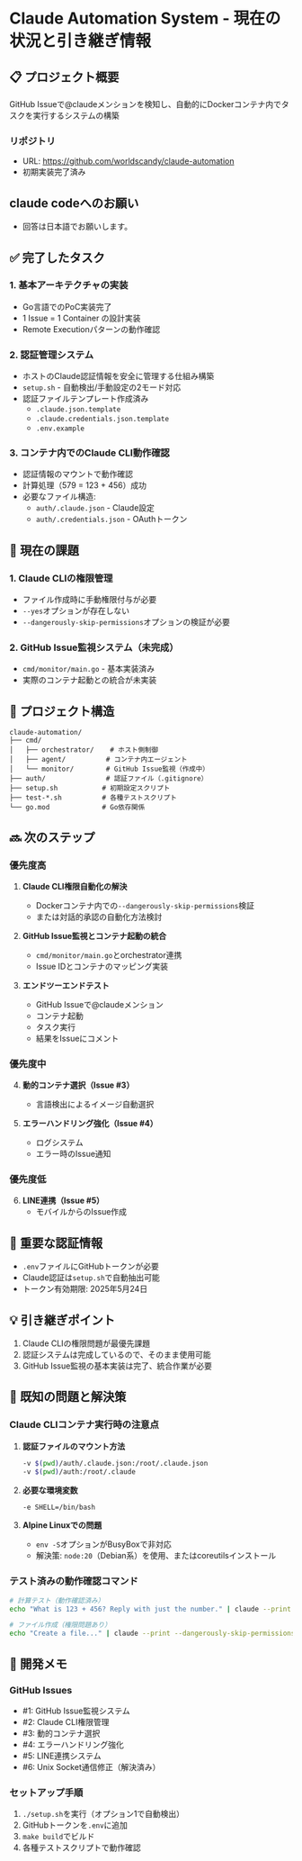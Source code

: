 # Claude Automation System - 現在の状況と引き継ぎ情報

## 📋 プロジェクト概要
GitHub Issueで@claudeメンションを検知し、自動的にDockerコンテナ内でタスクを実行するシステムの構築

### リポジトリ
- URL: https://github.com/worldscandy/claude-automation
- 初期実装完了済み

## claude codeへのお願い
- 回答は日本語でお願いします。

## ✅ 完了したタスク

### 1. **基本アーキテクチャの実装**
- Go言語でのPoC実装完了
- 1 Issue = 1 Container の設計実装
- Remote Executionパターンの動作確認

### 2. **認証管理システム**
- ホストのClaude認証情報を安全に管理する仕組み構築
- `setup.sh` - 自動検出/手動設定の2モード対応
- 認証ファイルテンプレート作成済み
  - `.claude.json.template`
  - `.claude.credentials.json.template`
  - `.env.example`

### 3. **コンテナ内でのClaude CLI動作確認**
- 認証情報のマウントで動作確認
- 計算処理（579 = 123 + 456）成功
- 必要なファイル構造:
  - `auth/.claude.json` - Claude設定
  - `auth/.credentials.json` - OAuthトークン

## 🚧 現在の課題

### 1. **Claude CLIの権限管理**
- ファイル作成時に手動権限付与が必要
- `--yes`オプションが存在しない
- `--dangerously-skip-permissions`オプションの検証が必要

### 2. **GitHub Issue監視システム（未完成）**
- `cmd/monitor/main.go` - 基本実装済み
- 実際のコンテナ起動との統合が未実装

## 📁 プロジェクト構造
```
claude-automation/
├── cmd/
│   ├── orchestrator/    # ホスト側制御
│   ├── agent/          # コンテナ内エージェント
│   └── monitor/        # GitHub Issue監視（作成中）
├── auth/               # 認証ファイル（.gitignore）
├── setup.sh           # 初期設定スクリプト
├── test-*.sh          # 各種テストスクリプト
└── go.mod             # Go依存関係
```

## 🔜 次のステップ

### 優先度高
1. **Claude CLI権限自動化の解決**
   - Dockerコンテナ内での`--dangerously-skip-permissions`検証
   - または対話的承認の自動化方法検討

2. **GitHub Issue監視とコンテナ起動の統合**
   - `cmd/monitor/main.go`とorchestrator連携
   - Issue IDとコンテナのマッピング実装

3. **エンドツーエンドテスト**
   - GitHub Issueで@claudeメンション
   - コンテナ起動
   - タスク実行
   - 結果をIssueにコメント

### 優先度中
4. **動的コンテナ選択（Issue #3）**
   - 言語検出によるイメージ自動選択

5. **エラーハンドリング強化（Issue #4）**
   - ログシステム
   - エラー時のIssue通知

### 優先度低
6. **LINE連携（Issue #5）**
   - モバイルからのIssue作成

## 🔑 重要な認証情報
- `.env`ファイルにGitHubトークンが必要
- Claude認証は`setup.sh`で自動抽出可能
- トークン有効期限: 2025年5月24日

## 💡 引き継ぎポイント
1. Claude CLIの権限問題が最優先課題
2. 認証システムは完成しているので、そのまま使用可能
3. GitHub Issue監視の基本実装は完了、統合作業が必要

## 🐛 既知の問題と解決策

### Claude CLIコンテナ実行時の注意点
1. **認証ファイルのマウント方法**
   ```bash
   -v $(pwd)/auth/.claude.json:/root/.claude.json
   -v $(pwd)/auth:/root/.claude
   ```

2. **必要な環境変数**
   ```bash
   -e SHELL=/bin/bash
   ```

3. **Alpine Linuxでの問題**
   - `env -S`オプションがBusyBoxで非対応
   - 解決策: `node:20`（Debian系）を使用、またはcoreutilsインストール

### テスト済みの動作確認コマンド
```bash
# 計算テスト（動作確認済み）
echo "What is 123 + 456? Reply with just the number." | claude --print

# ファイル作成（権限問題あり）
echo "Create a file..." | claude --print --dangerously-skip-permissions
```

## 📝 開発メモ

### GitHub Issues
- #1: GitHub Issue監視システム
- #2: Claude CLI権限管理 
- #3: 動的コンテナ選択
- #4: エラーハンドリング強化
- #5: LINE連携システム
- #6: Unix Socket通信修正（解決済み）

### セットアップ手順
1. `./setup.sh`を実行（オプション1で自動検出）
2. GitHubトークンを`.env`に追加
3. `make build`でビルド
4. 各種テストスクリプトで動作確認